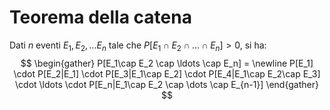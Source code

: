 # Teorema della catena
Dati $n$ eventi $E_1,E_2,\ldots E_n$ tale che $P[E_1\cap E_2 \cap \ldots \cap E_n]\gt0$, si ha:
$$
\begin{gather}
P[E_1\cap E_2 \cap \ldots \cap E_n] = \newline
P[E_1] \cdot
P[E_2|E_1] \cdot
P[E_3|E_1\cap E_2] \cdot
P[E_4|E_1\cap E_2\cap E_3] \cdot
\ldots \cdot
P[E_n|E_1\cap E_2 \cap \dots \cap E_{n-1}]
\end{gather}
$$